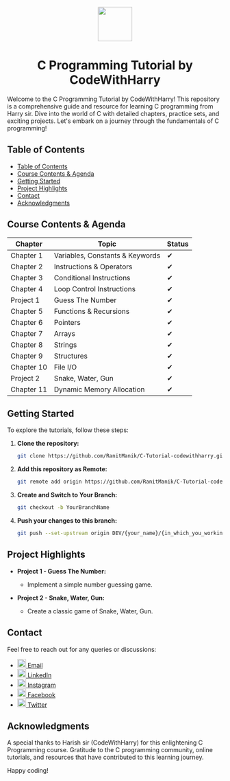 <a name="readme-top"></a>
<div align="center">
  <img width="80px" src="https://upload.wikimedia.org/wikipedia/commons/1/19/C_Logo.png">
  <h1> C Programming Tutorial by CodeWithHarry</h1>
</div>


Welcome to the C Programming Tutorial by CodeWithHarry! This repository is a comprehensive guide and resource for learning C programming from Harry sir. Dive into the world of C with detailed chapters, practice sets, and exciting projects. Let's embark on a journey through the fundamentals of C programming!


## Table of Contents

- [Table of Contents](#table-of-contents)
- [Course Contents \& Agenda](#course-contents--agenda)
- [Getting Started](#getting-started)
- [Project Highlights](#project-highlights)
- [Contact](#contact)
- [Acknowledgments](#acknowledgments)


## Course Contents & Agenda

| Chapter                       | Topic                              | Status  |
|-------------------------------|------------------------------------|---------|
| Chapter 1                     | Variables, Constants & Keywords    |   ✔   |
| Chapter 2                     | Instructions & Operators           |   ✔   |
| Chapter 3                     | Conditional Instructions           |   ✔   |
| Chapter 4                     | Loop Control Instructions          |   ✔   |
| Project 1                      | Guess The Number                   |   ✔   |
| Chapter 5                     | Functions & Recursions              |   ✔   |
| Chapter 6                     | Pointers                            |   ✔   |
| Chapter 7                     | Arrays                             |   ✔   |
| Chapter 8                     | Strings                            |   ✔   |
| Chapter 9                     | Structures                         |   ✔   |
| Chapter 10                    | File I/O                           |   ✔   |
| Project 2                      | Snake, Water, Gun                   |   ✔   |
| Chapter 11                    | Dynamic Memory Allocation           |   ✔   |

## Getting Started

To explore the tutorials, follow these steps:

1. **Clone the repository:**
   ```bash
   git clone https://github.com/RanitManik/C-Tutorial-codewithharry.git
   ```

2. **Add this repository as Remote:**
   ```bash
   git remote add origin https://github.com/RanitManik/C-Tutorial-codewithharry.git
   ```

3. **Create and Switch to Your Branch:**
   ```bash
   git checkout -b YourBranchName
   ```

4. **Push your changes to this branch:**
   ```bash
   git push --set-upstream origin DEV/{your_name}/{in_which_you_working_on}
   ```

## Project Highlights

- **Project 1 - Guess The Number:**
  - Implement a simple number guessing game.

- **Project 2 - Snake, Water, Gun:**
  - Create a classic game of Snake, Water, Gun.

## Contact

Feel free to reach out for any queries or discussions:

- [<img src="https://cdn4.iconfinder.com/data/icons/social-media-logos-6/512/112-gmail_email_mail-512.png" height="20" /> Email](mailto:ranitmanik.dev@gmail.com)
- [<img src="https://upload.wikimedia.org/wikipedia/commons/thumb/c/ca/LinkedIn_logo_initials.png/480px-LinkedIn_logo_initials.png" height="20" /> LinkedIn](https://www.linkedin.com/in/ranit-manik/)
- [<img src="https://upload.wikimedia.org/wikipedia/commons/thumb/a/a5/Instagram_icon.png/600px-Instagram_icon.png" height="20" /> Instagram](https://www.instagram.com/ranit_manik_/)
- [<img src="https://upload.wikimedia.org/wikipedia/commons/6/6c/Facebook_Logo_2023.png" height="20" /> Facebook](https://www.facebook.com/RanitKumarManik/)
- [<img src="https://upload.wikimedia.org/wikipedia/commons/thumb/6/6f/Logo_of_Twitter.svg/512px-Logo_of_Twitter.svg.png" height="20" /> Twitter](https://twitter.com/RANIT_MANIK)


## Acknowledgments

A special thanks to Harish sir (CodeWithHarry) for this enlightening C Programming course. Gratitude to the C programming community, online tutorials, and resources that have contributed to this learning journey.

Happy coding!
